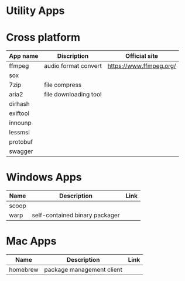 # Utility Apps

# Cross platform
|App name|Discription|Official site|
|---|---|---|
|ffmpeg|audio format convert|https://www.ffmpeg.org/|
|sox|||
|7zip|file compress||
|aria2|file downloading tool||
|dirhash|||
|exiftool|||
|innounp|||
|lessmsi|||
|protobuf|||
|swagger|||

# Windows Apps
|Name|Description|Link|
|----|-----|----|
|scoop|||
|warp|self-contained binary packager||

# Mac Apps
|Name|Description|Link|
|---|----|----|
|homebrew|package management client||
